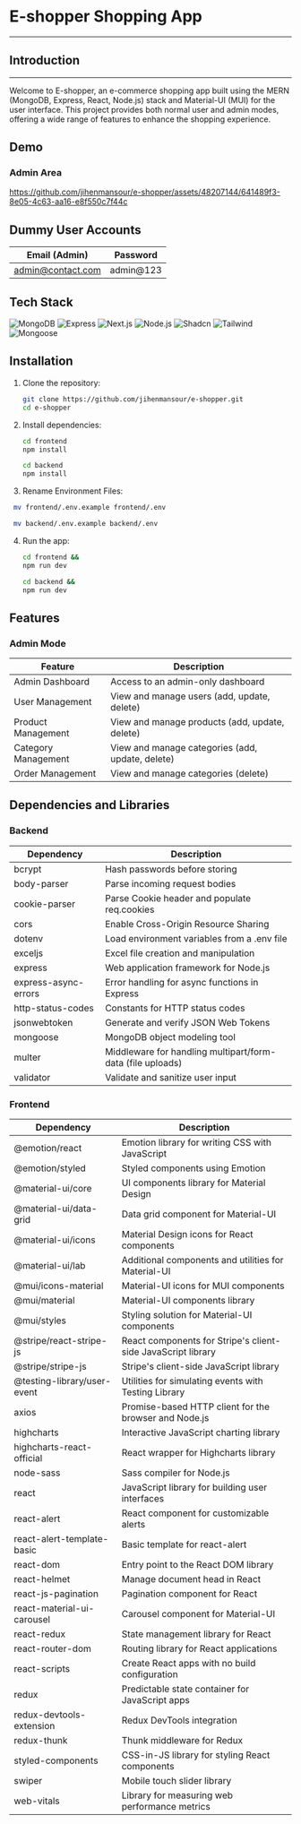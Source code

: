 # E-shopper Shopping App

---

## Introduction

---

Welcome to E-shopper, an e-commerce shopping app built using the MERN (MongoDB, Express, React, Node.js) stack and Material-UI (MUI) for the user interface. This project provides both normal user and admin modes, offering a wide range of features to enhance the shopping experience.

## Demo

### Admin Area

https://github.com/jihenmansour/e-shopper/assets/48207144/641489f3-8e05-4c63-aa16-e8f550c7f44c

## Dummy User Accounts

| Email (Admin)     | Password  |
| ----------------- | --------- |
| admin@contact.com | admin@123 |

## Tech Stack

![MongoDB](https://img.shields.io/badge/-MongoDB-green) ![Express](https://img.shields.io/badge/-Express-blue) ![Next.js](https://img.shields.io/badge/-Next.js-black) ![Node.js](https://img.shields.io/badge/-Node.js-green) ![Shadcn](https://img.shields.io/badge/-Shadcn-blue) ![Tailwind](https://img.shields.io/badge/-Tailwind-red) ![Mongoose](https://img.shields.io/badge/-Mongoose-green)

## Installation

1.  Clone the repository:
    ```bash
    git clone https://github.com/jihenmansour/e-shopper.git
    cd e-shopper
    ```
2.  Install dependencies:

    ```bash
    cd frontend
    npm install
    ```

    ```bash
    cd backend
    npm install
    ```

3.  Rename Environment Files:

   ```bash
    mv frontend/.env.example frontend/.env
   ```

   ```bash
    mv backend/.env.example backend/.env
   ```

4.  Run the app:

    ```bash
    cd frontend &&
    npm run dev
    ```

    ```bash
    cd backend &&
    npm run dev
    ```

  ## Features

### Admin Mode

| Feature                 | Description                                        |
| ----------------------- | -------------------------------------------------- |
| Admin Dashboard         | Access to an admin-only dashboard                  |
| User Management         | View and manage users (add, update, delete)        |
| Product Management      | View and manage products (add, update, delete)     |
| Category Management     | View and manage categories (add, update, delete)   |
| Order Management        | View and manage categories (delete)                |



## Dependencies and Libraries

### Backend

| Dependency              | Description                                           |
| ----------------------- | ----------------------------------------------------- |
| bcrypt                  | Hash passwords before storing                         |
| body-parser             | Parse incoming request bodies                         |
| cookie-parser           | Parse Cookie header and populate req.cookies          |
| cors                    | Enable Cross-Origin Resource Sharing                  |
| dotenv                  | Load environment variables from a .env file           |
| exceljs                 | Excel file creation and manipulation                  |
| express                 | Web application framework for Node.js                 |
| express-async-errors    | Error handling for async functions in Express         |
| http-status-codes       | Constants for HTTP status codes                       |
| jsonwebtoken            | Generate and verify JSON Web Tokens                   |
| mongoose                | MongoDB object modeling tool                          |
| multer                  | Middleware for handling multipart/form-data (file uploads) |
| validator               | Validate and sanitize user input                      |

### Frontend

| Dependency                  | Description                                                  |
| --------------------------- | ------------------------------------------------------------ |
| @emotion/react              | Emotion library for writing CSS with JavaScript              |
| @emotion/styled             | Styled components using Emotion                              |
| @material-ui/core           | UI components library for Material Design                    |
| @material-ui/data-grid      | Data grid component for Material-UI                          |
| @material-ui/icons          | Material Design icons for React components                   |
| @material-ui/lab            | Additional components and utilities for Material-UI          |
| @mui/icons-material         | Material-UI icons for MUI components                         |
| @mui/material               | Material-UI components library                               |
| @mui/styles                 | Styling solution for Material-UI components                  |
| @stripe/react-stripe-js     | React components for Stripe's client-side JavaScript library |
| @stripe/stripe-js           | Stripe's client-side JavaScript library                      |
| @testing-library/user-event | Utilities for simulating events with Testing Library         |
| axios                       | Promise-based HTTP client for the browser and Node.js        |
| highcharts                  | Interactive JavaScript charting library                      |
| highcharts-react-official   | React wrapper for Highcharts library                         |
| node-sass                   | Sass compiler for Node.js                                    |
| react                       | JavaScript library for building user interfaces              |
| react-alert                 | React component for customizable alerts                      |
| react-alert-template-basic  | Basic template for react-alert                               |
| react-dom                   | Entry point to the React DOM library                         |
| react-helmet                | Manage document head in React                                |
| react-js-pagination         | Pagination component for React                               |
| react-material-ui-carousel  | Carousel component for Material-UI                           |
| react-redux                 | State management library for React                           |
| react-router-dom            | Routing library for React applications                       |
| react-scripts               | Create React apps with no build configuration                |
| redux                       | Predictable state container for JavaScript apps              |
| redux-devtools-extension    | Redux DevTools integration                                   |
| redux-thunk                 | Thunk middleware for Redux                                   |
| styled-components           | CSS-in-JS library for styling React components               |
| swiper                      | Mobile touch slider library                                  |
| web-vitals                  | Library for measuring web performance metrics                |

